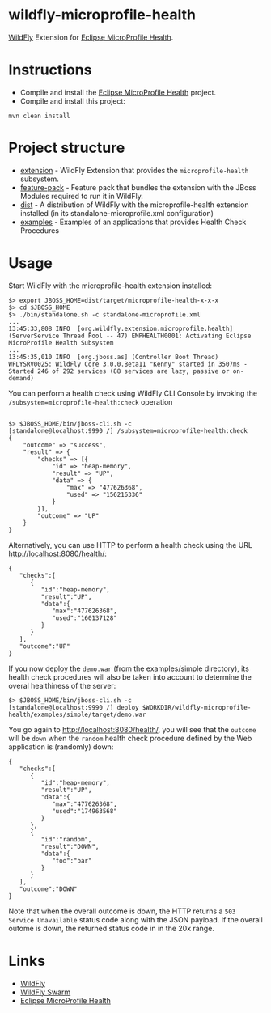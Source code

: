 # wildfly-microprofile-health

[WildFly][wildfly] Extension for [Eclipse MicroProfile Health][microprofile-health].

# Instructions

* Compile and install the [Eclipse MicroProfile Health][microprofile-health] project.
* Compile and install this project:

```
mvn clean install
```

# Project structure

* [extension](extension/) - WildFly Extension that provides the `microprofile-health` subsystem.
* [feature-pack](feature-pack/) - Feature pack that bundles the extension with the JBoss Modules required to run it in WildFly.
* [dist](dist/) - A distribution of WildFly with the microprofile-health extension installed (in its standalone-microprofile.xml configuration)
* [examples](examples/) - Examples of an applications that provides Health Check Procedures

# Usage

Start WildFly with the microprofile-health extension installed:

```
$> export JBOSS_HOME=dist/target/microprofile-health-x-x-x
$> cd $JBOSS_HOME
$> ./bin/standalone.sh -c standalone-microprofile.xml
...
13:45:33,808 INFO  [org.wildfly.extension.microprofile.health] (ServerService Thread Pool -- 47) EMPHEALTH0001: Activating Eclipse MicroProfile Health Subsystem
...
13:45:35,010 INFO  [org.jboss.as] (Controller Boot Thread) WFLYSRV0025: WildFly Core 3.0.0.Beta11 "Kenny" started in 3507ms - Started 246 of 292 services (88 services are lazy, passive or on-demand)
```

You can perform a health check using WildFly CLI Console by invoking the `/subsystem=microprofile-health:check` operation

```

$> $JBOSS_HOME/bin/jboss-cli.sh -c
[standalone@localhost:9990 /] /subsystem=microprofile-health:check
{
    "outcome" => "success",
    "result" => {
        "checks" => [{
            "id" => "heap-memory",
            "result" => "UP",
            "data" => {
                "max" => "477626368",
                "used" => "156216336"
            }
        }],
        "outcome" => "UP"
    }
}
```

Alternatively, you can use HTTP to perform a health check using the URL [http://localhost:8080/health/](http://localhost:8080/health/):

```
{
   "checks":[
      {
         "id":"heap-memory",
         "result":"UP",
         "data":{
            "max":"477626368",
            "used":"160137128"
         }
      }
   ],
   "outcome":"UP"
}
```

If you now deploy the `demo.war` (from the examples/simple directory), its health check procedures will also be taken into account to determine the overal healthiness of the server:

```
$> $JBOSS_HOME/bin/jboss-cli.sh -c
[standalone@localhost:9990 /] deploy $WORKDIR/wildfly-microprofile-health/examples/simple/target/demo.war
```

You go again to [http://localhost:8080/health/](http://localhost:8080/health/), you will see that the `outcome` will be `down` when the `random` health check procedure defined by the Web application is (randomly) down:

```
{
   "checks":[
      {
         "id":"heap-memory",
         "result":"UP",
         "data":{
            "max":"477626368",
            "used":"174963568"
         }
      },
      {
         "id":"random",
         "result":"DOWN",
         "data":{
            "foo":"bar"
         }
      }
   ],
   "outcome":"DOWN"
}
```

Note that when the overall outcome is down, the HTTP returns a `503 Service Unavailable` status code along with the JSON payload.
If the overall outome is down, the returned status code in in the 20x range.

# Links

* [WildFly][wildfly]
* [WildFly Swarm][swarm]
* [Eclipse MicroProfile Health][microprofile-health]


[wildfly]: https://wildlfy.org/
[swarm]: http://wildfly-swarm.io/
[microprofile-health]: https://github.com/eclipse/microprofile-health/
